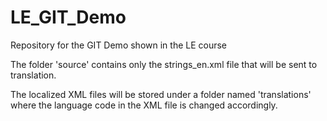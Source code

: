 # LE_GIT_Demo
Repository for the GIT Demo shown in the LE course

The folder 'source' contains only the strings_en.xml file that will be sent to translation.

The localized XML files will be stored under a folder named 'translations' where the language code in the XML file is changed accordingly.
